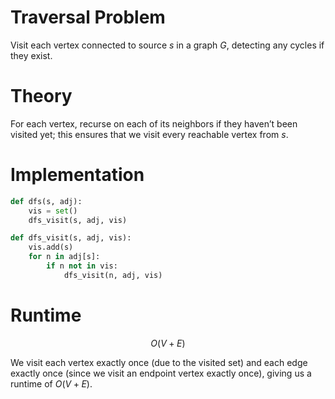 # Traversal Problem
Visit each vertex connected to source $s$ in a graph $G$, detecting any cycles if they exist.

# Theory
For each vertex, recurse on each of its neighbors if they haven’t been visited yet; this ensures that we visit every reachable vertex from $s$.

# Implementation
```python
def dfs(s, adj):
	vis = set()
	dfs_visit(s, adj, vis)

def dfs_visit(s, adj, vis):
	vis.add(s)
	for n in adj[s]:
		if n not in vis:
			dfs_visit(n, adj, vis)
```

# Runtime
$$ O(V+E) $$

We visit each vertex exactly once (due to the visited set) and each edge exactly once (since we visit an endpoint vertex exactly once), giving us a runtime of $O(V+E)$.
